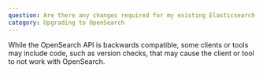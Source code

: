 ```yaml
---
question: Are there any changes required for my existing Elasticsearch OSS clients to continue to work?
category: Upgrading to OpenSearch
---
```

While the OpenSearch API is backwards compatible, some clients or tools may include code, such as version checks, that may cause the client or tool to not work with OpenSearch. 
